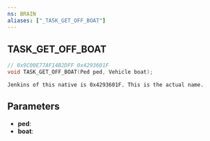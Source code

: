 ```yaml
---
ns: BRAIN
aliases: ["_TASK_GET_OFF_BOAT"]
---
```

## TASK_GET_OFF_BOAT

```c
// 0x9C00E77AF14B2DFF 0x4293601F
void TASK_GET_OFF_BOAT(Ped ped, Vehicle boat);
```

```
Jenkins of this native is 0x4293601F. This is the actual name.  
```

## Parameters
* **ped**: 
* **boat**: 

